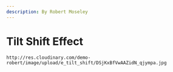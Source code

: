```yaml
---
description: By Robert Moseley
---
```


# Tilt Shift Effect





```text
http://res.cloudinary.com/demo-robert/image/upload/e_tilt_shift/DSjKxBfVwAAZidN_qjympa.jpg
```

